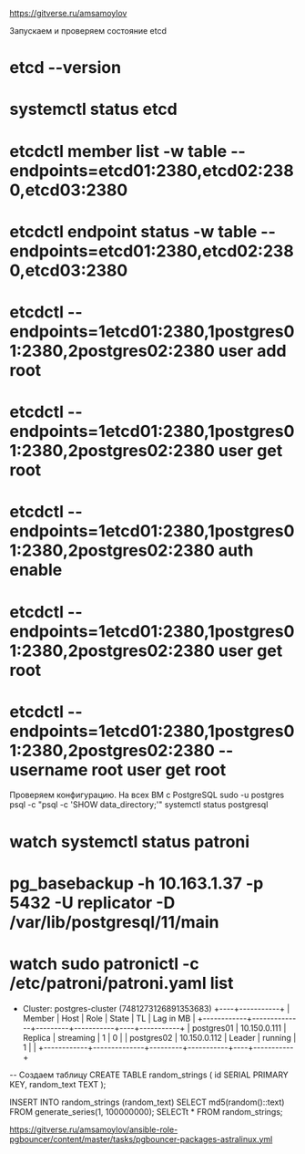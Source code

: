 https://gitverse.ru/amsamoylov

Запускаем и проверяем состояние etcd
# etcd --version
# systemctl status etcd
# etcdctl member list -w table --endpoints=etcd01:2380,etcd02:2380,etcd03:2380
# etcdctl endpoint status -w table --endpoints=etcd01:2380,etcd02:2380,etcd03:2380

# etcdctl --endpoints=1etcd01:2380,1postgres01:2380,2postgres02:2380 user add root
# etcdctl --endpoints=1etcd01:2380,1postgres01:2380,2postgres02:2380 user get root
# etcdctl --endpoints=1etcd01:2380,1postgres01:2380,2postgres02:2380 auth enable
# etcdctl --endpoints=1etcd01:2380,1postgres01:2380,2postgres02:2380 user get root
# etcdctl --endpoints=1etcd01:2380,1postgres01:2380,2postgres02:2380 --username root user get root

Проверяем конфигурацию. На всех ВМ с PostgreSQL
sudo -u postgres psql -c "psql -c 'SHOW data_directory;'"
systemctl status postgresql
# watch systemctl status patroni

# pg_basebackup -h 10.163.1.37 -p 5432 -U replicator -D /var/lib/postgresql/11/main

# watch sudo patronictl -c /etc/patroni/patroni.yaml list
+ Cluster: postgres-cluster (7481273126891353683) +----+-----------+
| Member     | Host         | Role    | State     | TL | Lag in MB |
+------------+--------------+---------+-----------+----+-----------+
| postgres01 | 10.150.0.111 | Replica | streaming |  1 |         0 |
| postgres02 | 10.150.0.112 | Leader  | running   |  1 |           |
+------------+--------------+---------+-----------+----+-----------+


-- Создаем таблицу
CREATE TABLE random_strings (
    id SERIAL PRIMARY KEY,
    random_text TEXT
);

INSERT INTO random_strings (random_text)
SELECT 
    md5(random()::text)
FROM 
    generate_series(1, 100000000);
SELECTt * FROM random_strings;




https://gitverse.ru/amsamoylov/ansible-role-pgbouncer/content/master/tasks/pgbouncer-packages-astralinux.yml
